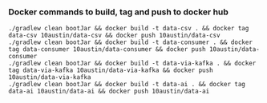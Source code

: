 ### Docker commands to build, tag and push to docker hub

    ./gradlew clean bootJar && docker build -t data-csv . && docker tag data-csv 10austin/data-csv && docker push 10austin/data-csv
    ./gradlew clean bootJar && docker build -t data-consumer . && docker tag data-consumer 10austin/data-consumer && docker push 10austin/data-consumer
    ./gradlew clean bootJar && docker build -t data-via-kafka . && docker tag data-via-kafka 10austin/data-via-kafka && docker push 10austin/data-via-kafka
    ./gradlew clean bootJar && docker build -t data-ai . && docker tag data-ai 10austin/data-ai && docker push 10austin/data-ai
    